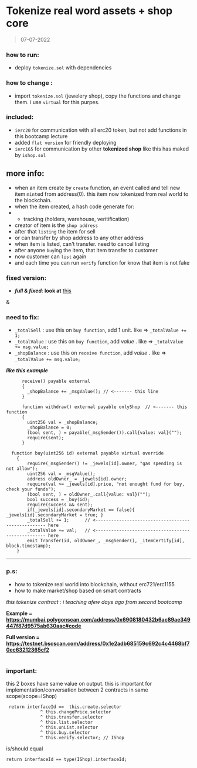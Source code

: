 # Tokenize real word assets + shop core

> 07-07-2022

### how to run:
- deploy `tokenize.sol` with dependencies

### how to change :
- import `tokenize.sol` (jewelery shop), copy the functions and change them. i use `virtual` for this purpes.

### included:
- `ierc20` for communication with all erc20 token, but not add functions in this bootcamp lecture
- added `flat version` for friendly deploying
- `ierc165` for communication by other **tokenized shop** like this has maked by `ishop.sol`


## more info:
- when an item create by `create` function, an event called and tell new item `mint`ed from address(0). this item now tokenized from real world to the blockchain.
- when the item created, a hash code generate for:
- - tracking (holders, warehouse, veritification)
- creator of item is the `shop address`
- after that `listing` the item for sell
- or can transfer by shop address to any other address
- when item is listed, can't transfer. need to cancel listing
- after anyone `buy`ing the item, that item transfer to customer
- now customer can `list` again
- and each time you can run `verify` function for know that item is not fake

### fixed version:
- ***full & fixed***: **look at** [this](https://github.com/mosi-sol/live-contract-s3/tree/main/05-Tokenize/full-functions) 

&

### need to fix:
- `_totalSell` : use this on `buy function`, add 1 unit. like => `_totalValue += 1;`
- `_totalValue` : use this on `buy function`, add *value* . like => `_totalValue += msg.value;` 
- `_shopBalance` : use this on `receive function`, add *value* . like => `_totalValue += msg.value;`

***like this example***
```solidity
      receive() payable external 
      {
        _shopBalance += _msgValue(); // <------- this line
      }

      function withdraw() external payable onlyShop  // <------- this function
      {
        uint256 val = _shopBalance;
        _shopBalance = 0;
        (bool sent, ) = payable(_msgSender()).call{value: val}("");
        require(sent);
      }
  
  function buy(uint256 id) external payable virtual override 
    {
        require(_msgSender() != _jewels[id].owner, "gas spending is not allow");
        uint256 val = _msgValue();
        address oldOwner_ = _jewels[id].owner;
        require(val >= _jewels[id].price, "not enought fund for buy, check your funds");
        (bool sent, ) = oldOwner_.call{value: val}("");
        bool success = _buy(id);
        require(success && sent);
        if(_jewels[id].secondaryMarket == false){ _jewels[id].secondaryMarket = true; }
        _totalSell += 1;      // <--------------------------------------------------- here
        _totalValue += val;   // <--------------------------------------------------- here
        emit Transfer(id, oldOwner_, _msgSender(), _itemCertify[id], block.timestamp);
    }

```

---

### p.s:
- how to tokenize real world into blockchain, without erc721/erc1155
- how to make market/shop based on smart contracts

*this tokenize contract : i teaching afew days ago from second bootcamp*

**Example = https://mumbai.polygonscan.com/address/0x6908180432b6ac89ae349447f87d9575ab630aac#code**

**Full version = https://testnet.bscscan.com/address/0x1e2adb685159c692c4c4468bf70ec63212365cf2**

#

### important:

this 2 boxes have same value on output. this is important for implementation/conversation between 2 contracts in same scope(scope=IShop)

```solidity
 return interfaceId ==  this.create.selector
             ^ this.changePrice.selector
             ^ this.transfer.selector
             ^ this.list.selector
             ^ this.unList.selector
             ^ this.buy.selector
             ^ this.verify.selector; // IShop
```
is/should equal 
```solidity
return interfaceId == type(IShop).interfaceId; 
```
